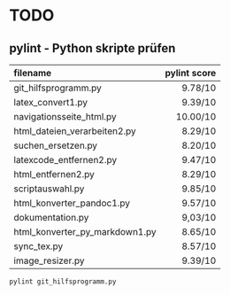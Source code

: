 # TODO

## pylint - Python skripte prüfen

| **filename**                   | **pylint score** |
|:-------------------------------|-----------------:|
| git_hilfsprogramm.py           |          9.78/10 |
| latex_convert1.py              |          9.39/10 |
| navigationsseite_html.py       |         10.00/10 |
| html_dateien_verarbeiten2.py   |          8.29/10 |
| suchen_ersetzen.py             |          8.20/10 |
| latexcode_entfernen2.py        |          9.47/10 |
| html_entfernen2.py             |          8.29/10 |
| scriptauswahl.py               |          9.85/10 |
| html_konverter_pandoc1.py      |          9.57/10 |
| dokumentation.py               |          9,03/10 |
| html_konverter_py_markdown1.py |          8.65/10 |
| sync_tex.py                    |          8.57/10 |
| image_resizer.py               |          9.39/10 |

```bash
pylint git_hilfsprogramm.py
```
